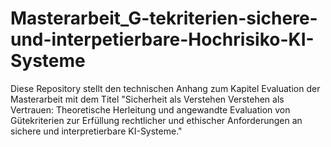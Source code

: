 # Masterarbeit_G-tekriterien-sichere-und-interpetierbare-Hochrisiko-KI-Systeme
Diese Repository stellt den technischen Anhang zum Kapitel Evaluation der Masterarbeit mit dem Titel "Sicherheit als Verstehen Verstehen als Vertrauen: Theoretische Herleitung und angewandte Evaluation von Gütekriterien zur Erfüllung rechtlicher und ethischer Anforderungen an sichere und interpretierbare KI-Systeme." 
